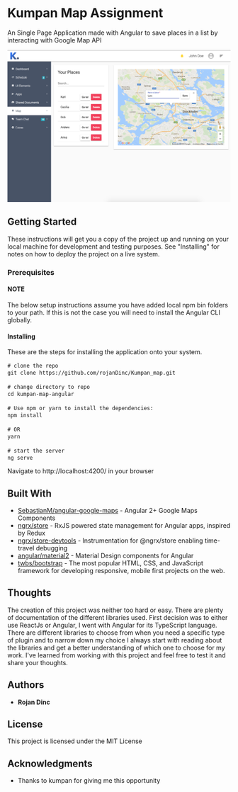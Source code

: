 # Kumpan Map Assignment

An Single Page Application made with Angular to save places in a list by interacting with Google Map API

![](header.png)

## Getting Started

These instructions will get you a copy of the project up and running on your local machine for development and testing purposes. See "Installing" for notes on how to deploy the project on a live system.

### Prerequisites

#### NOTE
The below setup instructions assume you have added local npm bin folders to your path. If this is not the case you will need to install the Angular CLI globally.

#### Installing

These are the steps for installing the application onto your system.

```
# clone the repo
git clone https://github.com/rojanDinc/Kumpan_map.git

# change directory to repo
cd kumpan-map-angular

# Use npm or yarn to install the dependencies:
npm install

# OR
yarn

# start the server
ng serve
```
Navigate to http://localhost:4200/ in your browser

## Built With

- [SebastianM/angular-google-maps](https://github.com/SebastianM/angular-google-maps) - Angular 2+ Google Maps Components
- [ngrx/store](https://github.com/ngrx/store) - RxJS powered state management for Angular apps, inspired by Redux
- [ngrx/store-devtools](https://github.com/ngrx/store-devtools) - Instrumentation for @ngrx/store enabling time-travel debugging
- [angular/material2](https://github.com/angular/material2) - Material Design components for Angular
- [twbs/bootstrap](https://github.com/twbs/bootstrap) - The most popular HTML, CSS, and JavaScript framework for developing responsive, mobile first projects on the web.

## Thoughts 
The creation of this project was neither too hard or easy. There are plenty of documentation of the different libraries used.
First decision was to either use ReactJs or Angular, I went with Angular for its TypeScript language.
There are different libraries to choose from when you need a specific type of plugin and to narrow down my choice I always start with reading about the libraries and get a better understanding of which one to choose for my work.
I've learned from working with this project and feel free to test it and share your thoughts.

## Authors

* **Rojan Dinc**

## License

This project is licensed under the MIT License

## Acknowledgments

* Thanks to kumpan for giving me this opportunity
